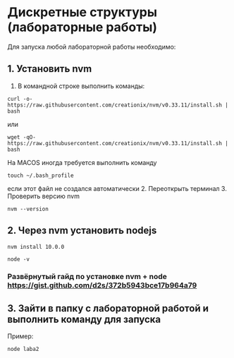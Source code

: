 # Дискретные структуры (лабораторные работы)

Для запуска любой лабораторной работы необходимо:

## 1. Установить nvm

1. В командной строке выполнить команды:
```
curl -o- https://raw.githubusercontent.com/creationix/nvm/v0.33.11/install.sh | bash
```
или
```
wget -qO- https://raw.githubusercontent.com/creationix/nvm/v0.33.11/install.sh | bash
```
На MACOS иногда требуется выполнить команду
```
touch ~/.bash_profile
```
если этот файл не создался автоматически
2. Переоткрыть терминал
3. Проверить версию nvm
```
nvm --version
```

## 2. Через nvm установить nodejs
```
nvm install 10.0.0
```
```
node -v
```

### Развёрнутый гайд по установке nvm + node https://gist.github.com/d2s/372b5943bce17b964a79

## 3. Зайти в папку с лабораторной работой и выполнить команду для запуска
Пример:
```
node laba2
```
